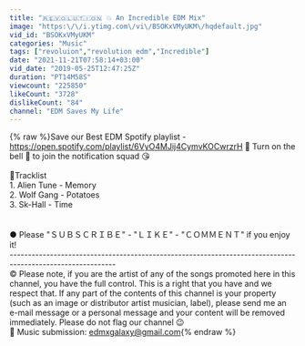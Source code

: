 ```yaml
---
title: "🇷🇪🇻🇴🇱🇺🇹🇮🇴🇳 💥 An Incredible EDM Mix"
image: "https:\/\/i.ytimg.com\/vi\/BSOKxVMyUKM\/hqdefault.jpg"
vid_id: "BSOKxVMyUKM"
categories: "Music"
tags: ["revoluion","revolution edm","Incredible"]
date: "2021-11-21T07:58:14+03:00"
vid_date: "2019-05-25T12:47:25Z"
duration: "PT14M58S"
viewcount: "225850"
likeCount: "3728"
dislikeCount: "84"
channel: "EDM Saves My Life"
---
```

{% raw %}Save our Best EDM Spotify playlist - <a rel="nofollow" target="blank" href="https://open.spotify.com/playlist/6VyO4MJij4CymvKOCwrzrH">https://open.spotify.com/playlist/6VyO4MJij4CymvKOCwrzrH</a> 🔔 Turn on the bell 🔔 to join the notification squad 😘<br /><br />🎵Tracklist<br />1. Alien Tune - Memory<br />2. Wolf Gang - Potatoes<br />3. Sk-Hall - Time<br /><br /><br />● Please &quot;ＳＵＢＳＣＲＩＢＥ&quot; - &quot;ＬＩＫＥ&quot; - &quot;ＣＯＭＭＥＮＴ&quot; if you enjoy it!<br />-----------------------------------------------------------------------------------------------------------<br />© Please note, if you are the artist of any of the songs promoted here in this channel, you have the full control. This is a right that you have and we respect that. If any part of the contents of this channel is your property (such as an image or distributor artist musician, label), please send me an e-mail message or a personal message and your content will be removed immediately. Please do not flag our channel 😉<br />📩 Music submission: edmxgalaxy@gmail.com{% endraw %}
